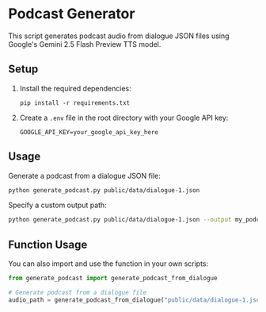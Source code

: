 # Podcast Generator

This script generates podcast audio from dialogue JSON files using Google's Gemini 2.5 Flash Preview TTS model.

## Setup

1. Install the required dependencies:
   ```
   pip install -r requirements.txt
   ```

2. Create a `.env` file in the root directory with your Google API key:
   ```
   GOOGLE_API_KEY=your_google_api_key_here
   ```

## Usage

Generate a podcast from a dialogue JSON file:

```bash
python generate_podcast.py public/data/dialogue-1.json
```

Specify a custom output path:

```bash
python generate_podcast.py public/data/dialogue-1.json --output my_podcast.mp3
```

## Function Usage

You can also import and use the function in your own scripts:

```python
from generate_podcast import generate_podcast_from_dialogue

# Generate podcast from a dialogue file
audio_path = generate_podcast_from_dialogue("public/data/dialogue-1.json")
```